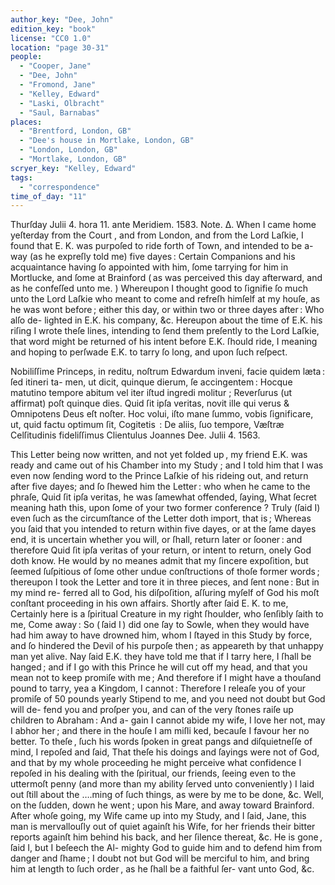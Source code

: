 ```yaml
---
author_key: "Dee, John"
edition_key: "book"
license: "CC0 1.0"
location: "page 30-31"
people:
  - "Cooper, Jane"
  - "Dee, John"
  - "Fromond, Jane"
  - "Kelley, Edward"
  - "Laski, Olbracht"
  - "Saul, Barnabas"
places:
  - "Brentford, London, GB"
  - "Dee's house in Mortlake, London, GB"
  - "London, London, GB"
  - "Mortlake, London, GB"
scryer_key: "Kelley, Edward"
tags:
  - "correspondence"
time_of_day: "11"
---
```

  Thurſday Julii 4. hora 11. ante Meridiem. 1583.
  Note. Δ. When I came home yeſterday from the Court , and from London, and from the
Lord Laſkie, I found that E. K. was purpoſed to ride forth of  Town, and intended to be a-
way (as he expreſly told me) five dayes :  Certain Companions and his acquaintance having
ſo appointed with him, ſome tarrying for him in Mortlucke, and ſome at  Brainford ( as was
perceived this day afterward, and as he confeſſed unto me. )  Whereupon I thought good to
ſignifie ſo much unto the Lord Laſkie who meant to come and refreſh himſelf at my houſe,
as he was wont before ; either this day, or within two or three dayes after :  Who alſo de-
lighted in E.K. his company, &c. Hereupon about the time of E.K. his riſing I wrote theſe
lines, intending to ſend them preſently to the Lord Laſkie, that word might be returned of
his intent before E.K. ſhould ride, I meaning and hoping to perſwade E.K. to tarry ſo long,
and upon ſuch reſpect.

Nobiliſſime Princeps, in reditu, noſtrum Edwardum inveni, facie quidem læta : ſed itineri ta-
men, ut dicit, quinque dierum, ſe accingentem :  Hocque matutino tempore abitum vel iter
iſtud ingredi molitur ; Reverſurus (ut affirmat) poſt quinque dies.  Quid ſit ipſa veritas,
novit ille qui verus & Omnipotens Deus eſt noſter.  Hoc volui, iſto mane ſummo, vobis ſignificare, ut,
quid factu optimum ſit, Cogitetis  : De aliis, ſuo tempore,
                                    Væſtræ Celſitudinis fideliſſimus Clientulus
                                                            Joannes Dee.
        Julii 4. 1563.

This Letter being now written, and not yet folded up , my friend E.K. was ready and
came out of his Chamber into my Study ; and I told him that I was even now ſending word
to the Prince Laſkie of his rideing out, and return after five dayes; and ſo ſhewed him the
Letter : who when he came to the phraſe, Quid ſit ipſa veritas, he was ſamewhat offended,
ſaying,  What ſecret meaning hath this, upon ſome of your two former conference ?  Truly (ſaid
I) even ſuch as the circumſtance of the Letter doth import, that is ; Whereas you ſaid that
you intended to return within five dayes, or at the ſame dayes end, it is uncertain whether
you will, or ſhall, return later or ſooner : and therefore Quid ſit ipſa veritas of your return,
or intent to return, onely God doth know.  He would by no meanes admit that my ſincere
expoſition, but ſeemed ſuſpitious of ſome other undue conſtructions of thoſe former words ;
thereupon I took the Letter and tore it in three pieces, and ſent none : But in my mind re-
ferred all to God, his diſpoſition, aſſuring myſelf of God his moſt conſtant proceeding in his own
affairs.  Shortly after ſaid E. K. to me, Certainly here is a ſpiritual Creature in my right
ſhoulder, who ſenſibly ſaith to me, Come away : So ( ſaid I ) did one ſay to Sowle, when
they would have had him away to have drowned  him, whom I ſtayed in this Study by force,
and ſo hindered the Devil of his purpoſe then ;  as appeareth by that unhappy man yet alive.
Nay ſaid E.K. they have told me that if I tarry here, I ſhall be hanged ; and if I go with this
Prince he will cut off my head, and that you mean not to keep promiſe with me ; And therefore
if I might have a thouſand pound to tarry,  yea a Kingdom, I cannot :  Therefore I releaſe
you of your promiſe of 50 pounds yearly Stipend to me, and you need not doubt but God will de-
fend you and proſper you, and can of the very ſtones raiſe up children to Abraham :  And a-
gain I cannot abide my wife, I love her not, may I abhor her ;  and there in the houſe I am miſli
ked, becauſe I favour her no better.  To theſe , ſuch  his words ſpoken in great pangs and
diſquietneſſe of mind, I repoſed and ſaid, That theſe his doings and ſayings were not of God,
and that by my whole proceeding he might perceive what confidence I repoſed in his dealing
with the ſpiritual, our friends, ſeeing even to the uttermoſt penny (and more than my ability
ſerved unto conveniently ) I laid out ſtill about the ….ming of ſuch things, as were by me to
be done, &c.    Well, on the ſudden, down he went ; upon his Mare, and away toward
Brainford.   After whoſe going, my Wife came up into my Study, and I ſaid, Jane, this man
is mervallouſly out of quiet againſt his Wife, for her friends their bitter reports againſt him
behind his back, and her ſilence thereat, &c.   He is gone , ſaid I, but I beſeech the Al-
mighty God to guide him and to defend him from danger and ſhame ; I doubt not but God
will be merciful to him, and bring him at length to ſuch order ,  as he ſhall be a faithful ſer-
vant unto God, &c.
